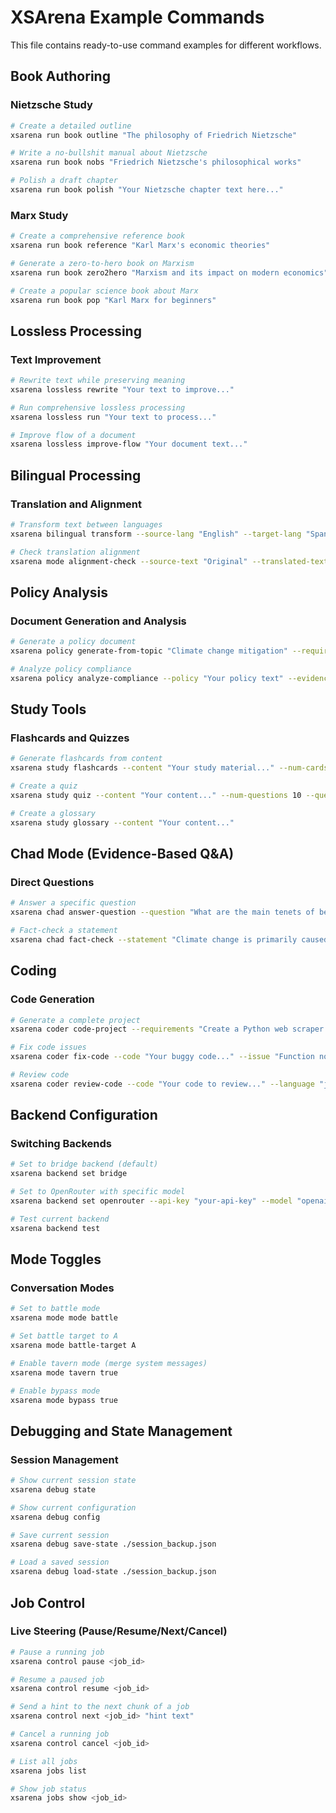 # XSArena Example Commands

This file contains ready-to-use command examples for different workflows.

## Book Authoring

### Nietzsche Study
```bash
# Create a detailed outline
xsarena run book outline "The philosophy of Friedrich Nietzsche"

# Write a no-bullshit manual about Nietzsche
xsarena run book nobs "Friedrich Nietzsche's philosophical works"

# Polish a draft chapter
xsarena run book polish "Your Nietzsche chapter text here..."
```

### Marx Study
```bash
# Create a comprehensive reference book
xsarena run book reference "Karl Marx's economic theories"

# Generate a zero-to-hero book on Marxism
xsarena run book zero2hero "Marxism and its impact on modern economics"

# Create a popular science book about Marx
xsarena run book pop "Karl Marx for beginners"
```

## Lossless Processing

### Text Improvement
```bash
# Rewrite text while preserving meaning
xsarena lossless rewrite "Your text to improve..."

# Run comprehensive lossless processing
xsarena lossless run "Your text to process..."

# Improve flow of a document
xsarena lossless improve-flow "Your document text..."
```

## Bilingual Processing

### Translation and Alignment
```bash
# Transform text between languages
xsarena bilingual transform --source-lang "English" --target-lang "Spanish" "Your text here..."

# Check translation alignment
xsarena mode alignment-check --source-text "Original" --translated-text "Translation" --source-lang "English" --target-lang "French"
```

## Policy Analysis

### Document Generation and Analysis
```bash
# Generate a policy document
xsarena policy generate-from-topic "Climate change mitigation" --requirements "Include economic impact and implementation timeline"

# Analyze policy compliance
xsarena policy analyze-compliance --policy "Your policy text" --evidence-files "evidence1.txt,evidence2.txt"
```

## Study Tools

### Flashcards and Quizzes
```bash
# Generate flashcards from content
xsarena study flashcards --content "Your study material..." --num-cards 15

# Create a quiz
xsarena study quiz --content "Your content..." --num-questions 10 --question-type "mixed"

# Create a glossary
xsarena study glossary --content "Your content..."
```

## Chad Mode (Evidence-Based Q&A)

### Direct Questions
```bash
# Answer a specific question
xsarena chad answer-question --question "What are the main tenets of behavioral economics?"

# Fact-check a statement
xsarena chad fact-check --statement "Climate change is primarily caused by human activities"
```

## Coding

### Code Generation
```bash
# Generate a complete project
xsarena coder code-project --requirements "Create a Python web scraper for news articles" --language "python"

# Fix code issues
xsarena coder fix-code --code "Your buggy code..." --issue "Function not returning expected values"

# Review code
xsarena coder review-code --code "Your code to review..." --language "javascript"
```

## Backend Configuration

### Switching Backends
```bash
# Set to bridge backend (default)
xsarena backend set bridge

# Set to OpenRouter with specific model
xsarena backend set openrouter --api-key "your-api-key" --model "openai/gpt-4o"

# Test current backend
xsarena backend test
```

## Mode Toggles

### Conversation Modes
```bash
# Set to battle mode
xsarena mode mode battle

# Set battle target to A
xsarena mode battle-target A

# Enable tavern mode (merge system messages)
xsarena mode tavern true

# Enable bypass mode
xsarena mode bypass true
```

## Debugging and State Management

### Session Management
```bash
# Show current session state
xsarena debug state

# Show current configuration
xsarena debug config

# Save current session
xsarena debug save-state ./session_backup.json

# Load a saved session
xsarena debug load-state ./session_backup.json
```

## Job Control

### Live Steering (Pause/Resume/Next/Cancel)
```bash
# Pause a running job
xsarena control pause <job_id>

# Resume a paused job
xsarena control resume <job_id>

# Send a hint to the next chunk of a job
xsarena control next <job_id> "hint text"

# Cancel a running job
xsarena control cancel <job_id>

# List all jobs
xsarena jobs list

# Show job status
xsarena jobs show <job_id>
```

